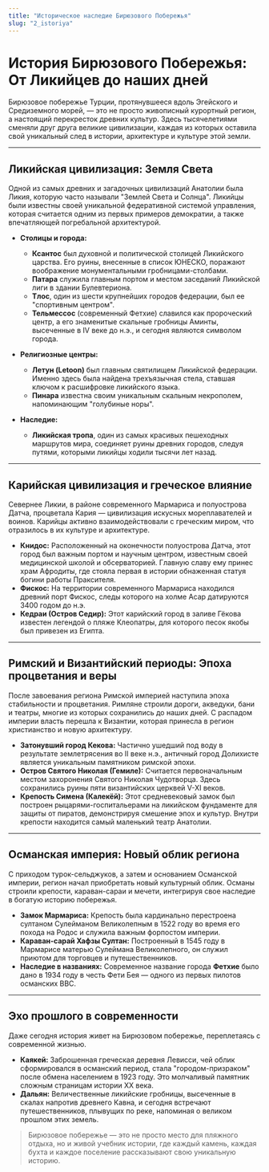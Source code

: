 ```yaml
---
title: "Историческое наследие Бирюзового Побережья"
slug: "2_istoriya"
---
```


# История Бирюзового Побережья: От Ликийцев до наших дней

Бирюзовое побережье Турции, протянувшееся вдоль Эгейского и Средиземного морей, — это не просто живописный курортный регион, а настоящий перекресток древних культур. Здесь тысячелетиями сменяли друг друга великие цивилизации, каждая из которых оставила свой уникальный след в истории, архитектуре и культуре этой земли.


---


## Ликийская цивилизация: Земля Света

Одной из самых древних и загадочных цивилизаций Анатолии была Ликия, которую часто называли "Землей Света и Солнца". Ликийцы были известны своей уникальной федеративной системой управления, которая считается одним из первых примеров демократии, а также впечатляющей погребальной архитектурой.

*   **Столицы и города:**
    *   **Ксантос** был духовной и политической столицей Ликийского царства. Его руины, внесенные в список ЮНЕСКО, поражают воображение монументальными гробницами-столбами.
    *   **Патара** служила главным портом и местом заседаний Ликийской лиги в здании Булевтериона.
    *   **Тлос**, один из шести крупнейших городов федерации, был ее "спортивным центром".
    *   **Тельмессос** (современный Фетхие) славился как пророческий центр, а его знаменитые скальные гробницы Аминты, высеченные в IV веке до н.э., и сегодня являются символом города.

*   **Религиозные центры:**
    *   **Летун (Letoon)** был главным святилищем Ликийской федерации. Именно здесь была найдена трехъязычная стела, ставшая ключом к расшифровке ликийского языка.
    *   **Пинара** известна своим уникальным скальным некрополем, напоминающим "голубиные норы".

*   **Наследие:**
    *   **Ликийская тропа**, один из самых красивых пешеходных маршрутов мира, соединяет руины древних городов, следуя путями, которыми ликийцы ходили тысячи лет назад.


---


## Карийская цивилизация и греческое влияние

Севернее Ликии, в районе современного Мармариса и полуострова Датча, процветала Кария — цивилизация искусных мореплавателей и воинов. Карийцы активно взаимодействовали с греческим миром, что отразилось в их культуре и архитектуре.

*   **Книдос:** Расположенный на оконечности полуострова Датча, этот город был важным портом и научным центром, известным своей медицинской школой и обсерваторией. Главную славу ему принес храм Афродиты, где стояла первая в истории обнаженная статуя богини работы Праксителя.
*   **Фискос:** На территории современного Мармариса находился древний порт Фискос, следы которого на холме Асар датируются 3400 годом до н.э.
*   **Кедраи (Остров Седир):** Этот карийский город в заливе Гёкова известен легендой о пляже Клеопатры, для которого песок якобы был привезен из Египта.


---


## Римский и Византийский периоды: Эпоха процветания и веры

После завоевания региона Римской империей наступила эпоха стабильности и процветания. Римляне строили дороги, акведуки, бани и театры, многие из которых сохранились до наших дней. С распадом империи власть перешла к Византии, которая принесла в регион христианство и новую архитектуру.

*   **Затонувший город Кекова:** Частично ушедший под воду в результате землетрясения во II веке н.э., античный город Долихисте является уникальным памятником римской эпохи.
*   **Остров Святого Николая (Гемиле):** Считается первоначальным местом захоронения Святого Николая Чудотворца. Здесь сохранились руины пяти византийских церквей V-XI веков.
*   **Крепость Симена (Калекёй):** Этот средневековый замок был построен рыцарями-госпитальерами на ликийском фундаменте для защиты от пиратов, демонстрируя смешение эпох и культур. Внутри крепости находится самый маленький театр Анатолии.


---


## Османская империя: Новый облик региона

С приходом турок-сельджуков, а затем и основанием Османской империи, регион начал приобретать новый культурный облик. Османы строили крепости, караван-сараи и мечети, интегрируя свое наследие в богатую историю побережья.

*   **Замок Мармариса:** Крепость была кардинально перестроена султаном Сулейманом Великолепным в 1522 году во время его похода на Родос и служила важным форпостом империи.
*   **Караван-сарай Хафзы Султан:** Построенный в 1545 году в Мармарисе матерью Сулеймана Великолепного, он служил приютом для торговцев и путешественников.
*   **Наследие в названиях:** Современное название города **Фетхие** было дано в 1934 году в честь Фети Бея — одного из первых пилотов османских ВВС.


---


## Эхо прошлого в современности

Даже сегодня история живет на Бирюзовом побережье, переплетаясь с современной жизнью.

*   **Каякей:** Заброшенная греческая деревня Левисси, чей облик сформировался в османский период, стала "городом-призраком" после обмена населением в 1923 году. Это молчаливый памятник сложным страницам истории XX века.
*   **Дальян:** Величественные ликийские гробницы, высеченные в скалах напротив древнего Кавна, и сегодня встречают путешественников, плывущих по реке, напоминая о великом прошлом этих земель.

> Бирюзовое побережье — это не просто место для пляжного отдыха, но и живой учебник истории, где каждый камень, каждая бухта и каждое поселение рассказывают свою уникальную историю. 